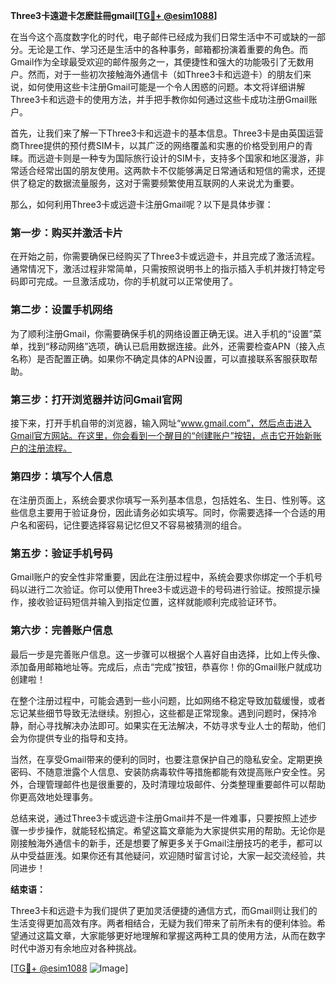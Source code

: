 **Three3卡遠遊卡怎麽註冊gmail[[TG💪+ @esim1088](https://t.me/s/esim1088)]**

在当今这个高度数字化的时代，电子邮件已经成为我们日常生活中不可或缺的一部分。无论是工作、学习还是生活中的各种事务，邮箱都扮演着重要的角色。而Gmail作为全球最受欢迎的邮件服务之一，其便捷性和强大的功能吸引了无数用户。然而，对于一些初次接触海外通信卡（如Three3卡和远遊卡）的朋友们来说，如何使用这些卡注册Gmail可能是一个令人困惑的问题。本文将详细讲解Three3卡和远遊卡的使用方法，并手把手教你如何通过这些卡成功注册Gmail账户。

首先，让我们来了解一下Three3卡和远遊卡的基本信息。Three3卡是由英国运营商Three提供的预付费SIM卡，以其广泛的网络覆盖和实惠的价格受到用户的青睐。而远遊卡则是一种专为国际旅行设计的SIM卡，支持多个国家和地区漫游，非常适合经常出国的朋友使用。这两款卡不仅能够满足日常通话和短信的需求，还提供了稳定的数据流量服务，这对于需要频繁使用互联网的人来说尤为重要。

那么，如何利用Three3卡或远遊卡注册Gmail呢？以下是具体步骤：

### 第一步：购买并激活卡片

在开始之前，你需要确保已经购买了Three3卡或远遊卡，并且完成了激活流程。通常情况下，激活过程非常简单，只需按照说明书上的指示插入手机并拨打特定号码即可完成。一旦激活成功，你的手机就可以正常使用了。

### 第二步：设置手机网络

为了顺利注册Gmail，你需要确保手机的网络设置正确无误。进入手机的“设置”菜单，找到“移动网络”选项，确认已启用数据连接。此外，还需要检查APN（接入点名称）是否配置正确。如果你不确定具体的APN设置，可以直接联系客服获取帮助。

### 第三步：打开浏览器并访问Gmail官网

接下来，打开手机自带的浏览器，输入网址“www.gmail.com”，然后点击进入Gmail官方网站。在这里，你会看到一个醒目的“创建账户”按钮，点击它开始新账户的注册流程。

### 第四步：填写个人信息

在注册页面上，系统会要求你填写一系列基本信息，包括姓名、生日、性别等。这些信息主要用于验证身份，因此请务必如实填写。同时，你需要选择一个合适的用户名和密码，记住要选择容易记忆但又不容易被猜测的组合。

### 第五步：验证手机号码

Gmail账户的安全性非常重要，因此在注册过程中，系统会要求你绑定一个手机号码以进行二次验证。你可以使用Three3卡或远遊卡的号码进行验证。按照提示操作，接收验证码短信并输入到指定位置，这样就能顺利完成验证环节。

### 第六步：完善账户信息

最后一步是完善账户信息。这一步骤可以根据个人喜好自由选择，比如上传头像、添加备用邮箱地址等。完成后，点击“完成”按钮，恭喜你！你的Gmail账户就成功创建啦！

在整个注册过程中，可能会遇到一些小问题，比如网络不稳定导致加载缓慢，或者忘记某些细节导致无法继续。别担心，这些都是正常现象。遇到问题时，保持冷静，耐心寻找解决办法即可。如果实在无法解决，不妨寻求专业人士的帮助，他们会为你提供专业的指导和支持。

当然，在享受Gmail带来的便利的同时，也要注意保护自己的隐私安全。定期更换密码、不随意泄露个人信息、安装防病毒软件等措施都能有效提高账户安全性。另外，合理管理邮件也是很重要的，及时清理垃圾邮件、分类整理重要邮件可以帮助你更高效地处理事务。

总结来说，通过Three3卡或远遊卡注册Gmail并不是一件难事，只要按照上述步骤一步步操作，就能轻松搞定。希望这篇文章能为大家提供实用的帮助。无论你是刚接触海外通信卡的新手，还是想要了解更多关于Gmail注册技巧的老手，都可以从中受益匪浅。如果你还有其他疑问，欢迎随时留言讨论，大家一起交流经验，共同进步！

**结束语：**

Three3卡和远遊卡为我们提供了更加灵活便捷的通信方式，而Gmail则让我们的生活变得更加高效有序。两者相结合，无疑为我们带来了前所未有的便利体验。希望通过这篇文章，大家能够更好地理解和掌握这两种工具的使用方法，从而在数字时代中游刃有余地应对各种挑战。

[[TG💪+ @esim1088](https://t.me/s/esim1088) ![Image](https://i.postimg.cc/4NQfJmqS/Snipaste-2025-05-13-00-14-12.png)]